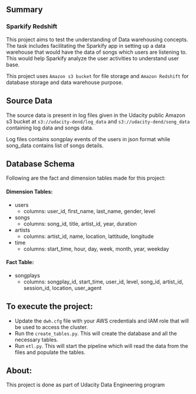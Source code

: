 ## Summary
### Sparkify Redshift
This project aims to test the understanding of Data warehousing concepts.
The task includes facilitating the Sparkify app in setting up a data warehouse
that would have the data of songs which users are listening to.
This would help Sparkify analyze the user activities to understand user base.

This project uses `Amazon s3 bucket` for file storage and `Amazon Redshift`
 for database storage and data warehouse purpose.

## Source Data
The source data is present in log files given in the Udacity public Amazon s3 bucket  at `s3://udacity-dend/log_data`
and `s3://udacity-dend/song_data` containing log data and songs data.

Log files contains songplay events of the users in json format
while song_data contains list of songs details.

## Database Schema
Following are the fact and dimension tables made for this project:
#### Dimension Tables:
   * users
        * columns: user_id, first_name, last_name, gender, level
   * songs
        * columns: song_id, title, artist_id, year, duration
   * artists
        * columns: artist_id, name, location, lattitude, longitude
   * time
        * columns: start_time, hour, day, week, month, year, weekday

#### Fact Table:
   * songplays
        * columns: songplay_id, start_time, user_id, level, song_id, artist_id, session_id, location, user_agent

## To execute the project:
   * Update the `dwh.cfg` file with your AWS credentials and IAM role that will be used to access the cluster.
   * Run the `create_tables.py`. This will create the database and all the necessary tables.
   * Run `etl.py`. This will start the pipeline which will read the data from the files and populate the tables.

## About:
This project is done as part of Udacity Data Engineering program
